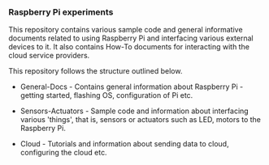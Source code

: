 ### Raspberry Pi experiments

This repository contains various sample code and general informative documents related to using Raspberry Pi and interfacing various external devices to it. It also contains How-To documents for interacting with the cloud service providers.

This repository follows the structure outlined below.

* General-Docs - Contains general information about Raspberry Pi - getting started, flashing OS, configuration of Pi etc.

* Sensors-Actuators - Sample code and information about interfacing various 'things', that is, sensors or actuators such as LED, motors to the Raspberry Pi.

* Cloud - Tutorials and information about sending data to cloud, configuring the cloud etc.
